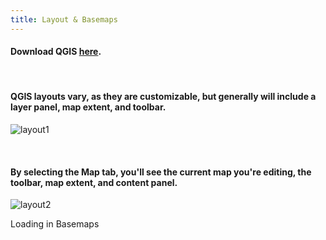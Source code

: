 ```yaml
---
title: Layout & Basemaps
---
```


#### Download QGIS [here](https://qgis.org/en/site/forusers/download.html).

<br>

#### QGIS layouts vary, as they are customizable, but generally will include a layer panel, map extent, and toolbar.
![layout1](/arcgis-online/img/)

<br>

#### By selecting the Map tab, you'll see the current map you're editing, the toolbar, map extent, and content panel. 
![layout2](/arcgis-online/img/map.jpg)

Loading in Basemaps
